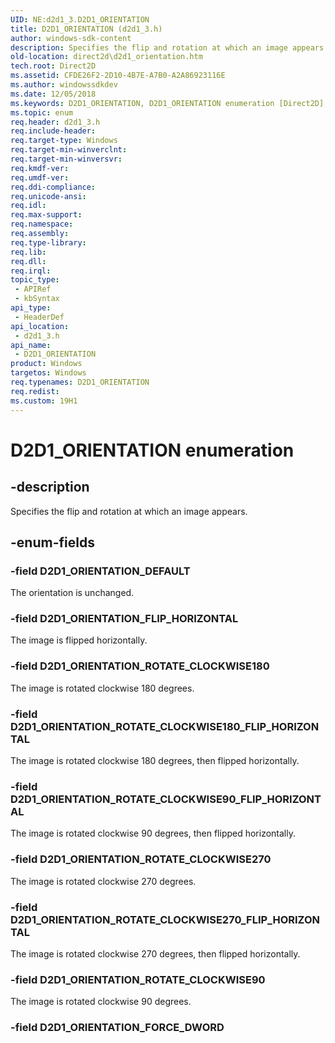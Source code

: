 ```yaml
---
UID: NE:d2d1_3.D2D1_ORIENTATION
title: D2D1_ORIENTATION (d2d1_3.h)
author: windows-sdk-content
description: Specifies the flip and rotation at which an image appears.
old-location: direct2d\d2d1_orientation.htm
tech.root: Direct2D
ms.assetid: CFDE26F2-2D10-4B7E-A7B0-A2A86923116E
ms.author: windowssdkdev
ms.date: 12/05/2018
ms.keywords: D2D1_ORIENTATION, D2D1_ORIENTATION enumeration [Direct2D], D2D1_ORIENTATION_DEFAULT, D2D1_ORIENTATION_FLIP_HORIZONTAL, D2D1_ORIENTATION_ROTATE_CLOCKWISE180, D2D1_ORIENTATION_ROTATE_CLOCKWISE180_FLIP_HORIZONTAL, D2D1_ORIENTATION_ROTATE_CLOCKWISE270, D2D1_ORIENTATION_ROTATE_CLOCKWISE270_FLIP_HORIZONTAL, D2D1_ORIENTATION_ROTATE_CLOCKWISE90, D2D1_ORIENTATION_ROTATE_CLOCKWISE90_FLIP_HORIZONTAL, d2d1_3/D2D1_ORIENTATION, d2d1_3/D2D1_ORIENTATION_DEFAULT, d2d1_3/D2D1_ORIENTATION_FLIP_HORIZONTAL, d2d1_3/D2D1_ORIENTATION_ROTATE_CLOCKWISE180, d2d1_3/D2D1_ORIENTATION_ROTATE_CLOCKWISE180_FLIP_HORIZONTAL, d2d1_3/D2D1_ORIENTATION_ROTATE_CLOCKWISE270, d2d1_3/D2D1_ORIENTATION_ROTATE_CLOCKWISE270_FLIP_HORIZONTAL, d2d1_3/D2D1_ORIENTATION_ROTATE_CLOCKWISE90, d2d1_3/D2D1_ORIENTATION_ROTATE_CLOCKWISE90_FLIP_HORIZONTAL, direct2d.d2d1_orientation
ms.topic: enum
req.header: d2d1_3.h
req.include-header: 
req.target-type: Windows
req.target-min-winverclnt: 
req.target-min-winversvr: 
req.kmdf-ver: 
req.umdf-ver: 
req.ddi-compliance: 
req.unicode-ansi: 
req.idl: 
req.max-support: 
req.namespace: 
req.assembly: 
req.type-library: 
req.lib: 
req.dll: 
req.irql: 
topic_type:
 - APIRef
 - kbSyntax
api_type:
 - HeaderDef
api_location:
 - d2d1_3.h
api_name:
 - D2D1_ORIENTATION
product: Windows
targetos: Windows
req.typenames: D2D1_ORIENTATION
req.redist: 
ms.custom: 19H1
---
```


# D2D1_ORIENTATION enumeration


## -description


Specifies the flip and rotation at which an image appears.


## -enum-fields




### -field D2D1_ORIENTATION_DEFAULT

The orientation is unchanged.


### -field D2D1_ORIENTATION_FLIP_HORIZONTAL

The image is flipped horizontally.


### -field D2D1_ORIENTATION_ROTATE_CLOCKWISE180

The image is rotated clockwise 180 degrees.


### -field D2D1_ORIENTATION_ROTATE_CLOCKWISE180_FLIP_HORIZONTAL

The image is rotated clockwise 180 degrees, then flipped horizontally.


### -field D2D1_ORIENTATION_ROTATE_CLOCKWISE90_FLIP_HORIZONTAL

The image is rotated clockwise 90 degrees, then flipped horizontally.


### -field D2D1_ORIENTATION_ROTATE_CLOCKWISE270

The image is rotated clockwise 270 degrees.


### -field D2D1_ORIENTATION_ROTATE_CLOCKWISE270_FLIP_HORIZONTAL

The image is rotated clockwise 270 degrees, then flipped horizontally.


### -field D2D1_ORIENTATION_ROTATE_CLOCKWISE90

The image is rotated clockwise 90 degrees.


### -field D2D1_ORIENTATION_FORCE_DWORD



